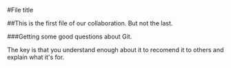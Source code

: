 #File title

##This is the first file of our collaboration.
But not the last.

###Getting some good questions about Git.

The key is that you understand enough about it to recomend it to others and explain what it's for.

